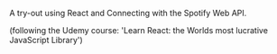 A try-out using React and Connecting with the Spotify Web API.

(following the Udemy course: 'Learn React: the Worlds most lucrative JavaScript Library')
